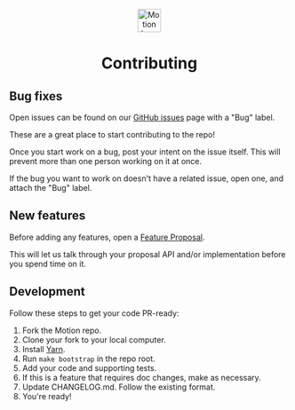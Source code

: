 <p align="center">
  <img width="42" height="42" alt="Motion logo" src="https://user-images.githubusercontent.com/7850794/164965523-3eced4c4-6020-467e-acde-f11b7900ad62.png" />
</p>
<h1 align="center">Contributing</h1>

## Bug fixes

Open issues can be found on our [GitHub issues](https://github.com/motiondivision/motion/issues?q=is%3Aopen+is%3Aissue+label%3Abug) page with a "Bug" label.

These are a great place to start contributing to the repo!

Once you start work on a bug, post your intent on the issue itself. This will prevent more than one person working on it at once.

If the bug you want to work on doesn't have a related issue, open one, and attach the "Bug" label.

## New features

Before adding any features, open a [Feature Proposal](https://github.com/motiondivision/motion/issues/new/choose).

This will let us talk through your proposal API and/or implementation before you spend time on it.

## Development

Follow these steps to get your code PR-ready:

1. Fork the Motion repo.
2. Clone your fork to your local computer.
3. Install [Yarn](https://yarnpkg.com/).
4. Run `make bootstrap` in the repo root.
5. Add your code and supporting tests.
6. If this is a feature that requires doc changes, make as necessary.
7. Update CHANGELOG.md. Follow the existing format.
8. You're ready!
